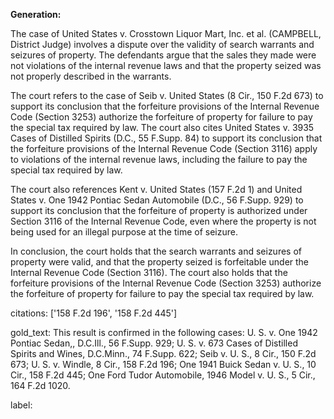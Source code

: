 **Generation:**

 <answer>

The case of United States v. Crosstown Liquor Mart, Inc. et al. (CAMPBELL, District Judge) involves a dispute over the validity of search warrants and seizures of property. The defendants argue that the sales they made were not violations of the internal revenue laws and that the property seized was not properly described in the warrants.

The court refers to the case of Seib v. United States (8 Cir., 150 F.2d 673) to support its conclusion that the forfeiture provisions of the Internal Revenue Code (Section 3253) authorize the forfeiture of property for failure to pay the special tax required by law. The court also cites United States v. 3935 Cases of Distilled Spirits (D.C., 55 F.Supp. 84) to support its conclusion that the forfeiture provisions of the Internal Revenue Code (Section 3116) apply to violations of the internal revenue laws, including the failure to pay the special tax required by law.

The court also references Kent v. United States (157 F.2d 1) and United States v. One 1942 Pontiac Sedan Automobile (D.C., 56 F.Supp. 929) to support its conclusion that the forfeiture of property is authorized under Section 3116 of the Internal Revenue Code, even where the property is not being used for an illegal purpose at the time of seizure.

In conclusion, the court holds that the search warrants and seizures of property were valid, and that the property seized is forfeitable under the Internal Revenue Code (Section 3116). The court also holds that the forfeiture provisions of the Internal Revenue Code (Section 3253) authorize the forfeiture of property for failure to pay the special tax required by law.

<answer>

citations: ['158 F.2d 196', '158 F.2d 445']

gold_text: This result is confirmed in the following cases: U. S. v. One 1942 Pontiac Sedan,, D.C.Ill., 56 F.Supp. 929; U. S. v. 673 Cases of Distilled Spirits and Wines, D.C.Minn., 74 F.Supp. 622; Seib v. U. S., 8 Cir., 150 F.2d 673; U. S. v. Windle, 8 Cir., 158 F.2d 196; One 1941 Buick Sedan v. U. S., 10 Cir., 158 F.2d 445; One Ford Tudor Automobile, 1946 Model v. U. S., 5 Cir., 164 F.2d 1020.

label: 